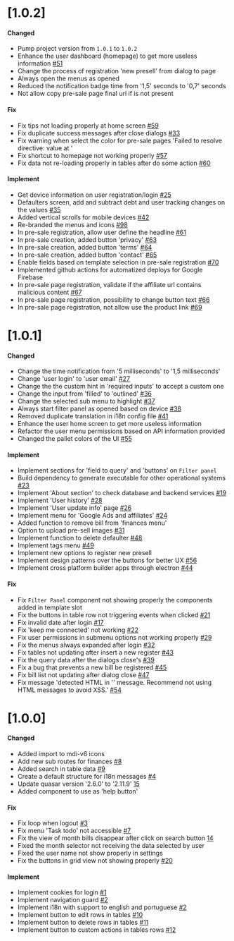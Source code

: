 # [1.0.2]

#### Changed
- Pump project version from `1.0.1` to `1.0.2`
- Enhance the user dashboard (homepage) to get more useless information [#51](https://github.com/BIEMAX/quote-manager/issues/51)
- Change the process of registration 'new presell' from dialog to page
- Always open the menus as opened
- Reduced the notification badge time from '1,5' seconds to '0,7' seconds
- Not allow copy pre-sale page final url if is not present

#### Fix
- Fix tips not loading properly at home screen [#59](https://github.com/BIEMAX/quote-manager/issues/59)
- Fix duplicate success messages after close dialogs [#33](https://github.com/BIEMAX/quote-manager/issues/33)
- Fix warning when select the color for pre-sale pages 'Failed to resolve directive: value at <ColorPicker>'
- Fix shortcut to homepage not working properly [#57](https://github.com/BIEMAX/quote-manager/issues/57)
- Fix data not re-loading properly in tables after do some action [#60](https://github.com/BIEMAX/quote-manager/issues/60)

#### Implement
- Get device information on user registration/login [#25](https://github.com/BIEMAX/quote-manager/issues/25)
- Defaulters screen, add and subtract debt and user tracking changes on the values [#35](https://github.com/BIEMAX/quote-manager/issues/35)
- Added vertical scrolls for mobile devices [#42](https://github.com/BIEMAX/quote-manager/issues/42)
- Re-branded the menus and icons [#98](https://github.com/BIEMAX/financial-manager-app/issues/98)
- In pre-sale registration, allow user define the headline [#61](https://github.com/BIEMAX/quote-manager/issues/61)
- In pre-sale creation, added button 'privacy' [#63](https://github.com/BIEMAX/quote-manager/issues/63)
- In pre-sale creation, added button 'terms' [#64](https://github.com/BIEMAX/quote-manager/issues/64)
- In pre-sale creation, added button 'contact' [#65](https://github.com/BIEMAX/quote-manager/issues/65)
- Enable fields based on template selection in pre-sale registration [#70](https://github.com/BIEMAX/quote-manager/issues/70)
- Implemented github actions for automatized deploys for Google Firebase
- In pre-sale page registration, validate if the affiliate url contains malicious content [#67](https://github.com/BIEMAX/quote-manager/issues/67)
- In pre-sale page registration, possibility to change button text [#66](https://github.com/BIEMAX/quote-manager/issues/66)
- In pre-sale page registration, not allow use the product link [#69](https://github.com/BIEMAX/quote-manager/issues/69)

# [1.0.1]

#### Changed
- Change the time notification from '5 milliseconds' to '1,5 milliseconds'
- Change 'user login' to 'user email' [#27](https://github.com/BIEMAX/quote-manager/issues/27)
- Change the the custom hint in 'required inputs' to accept a custom one
- Change the input from 'filled' to 'outlined' [#36](https://github.com/BIEMAX/quote-manager/issues/36)
- Change the selected sub menu to highlight [#37](https://github.com/BIEMAX/quote-manager/issues/37)
- Always start filter panel as opened based on device [#38](https://github.com/BIEMAX/quote-manager/issues/38)
- Removed duplicate translation in i18n config file [#41](https://github.com/BIEMAX/quote-manager/issues/41)
- Enhance the user home screen to get more useless information
- Refactor the user menu permissions based on API information provided
- Changed the pallet colors of the UI [#55](https://github.com/BIEMAX/quote-manager/issues/55)

#### Implement
- Implement sections for 'field to query' and 'buttons' on `Filter panel`
- Build dependency to generate executable for other operational systems [#23](https://github.com/BIEMAX/quote-manager/issues/23)
- Implement 'About section' to check database and backend services [#19](https://github.com/BIEMAX/quote-manager/issues/19)
- Implement 'User history' [#28](https://github.com/BIEMAX/quote-manager/issues/28)
- Implement 'User update info' page [#26](https://github.com/BIEMAX/quote-manager/issues/26)
- Implement menu for 'Google Ads and affiliates' [#24](https://github.com/BIEMAX/quote-manager/issues/24)
- Added function to remove bill from 'finances menu'
- Option to upload pre-sell images [#31](https://github.com/BIEMAX/quote-manager/issues/31)
- Implement function to delete defaulter [#48](https://github.com/BIEMAX/quote-manager/issues/48)
- Implement tags menu [#49](https://github.com/BIEMAX/quote-manager/issues/49)
- Implement new options to register new presell
- Implement design patterns over the buttons for better UX [#56](https://github.com/BIEMAX/quote-manager/issues/56)
- Implement cross platform builder apps through electron [#44](https://github.com/BIEMAX/quote-manager/issues/44)

#### Fix
- Fix `Filter Panel` component not showing properly the components added in template slot
- Fix the buttons in table row not triggering events when clicked [#21](https://github.com/BIEMAX/quote-manager/issues/21)
- Fix invalid date after login [#17](https://github.com/BIEMAX/quote-manager/issues/17)
- Fix 'keep me connected' not working [#22](https://github.com/BIEMAX/quote-manager/issues/22)
- Fix user permissions in submenu options not working properly [#29](https://github.com/BIEMAX/quote-manager/issues/29)
- Fix the menus always expanded after login [#32](https://github.com/BIEMAX/quote-manager/issues/32)
- Fix tables not updating after insert a new register [#43](https://github.com/BIEMAX/quote-manager/issues/43)
- Fix the query data after the dialogs close's [#39](https://github.com/BIEMAX/quote-manager/issues/39)
- Fix a bug that prevents a new bill be registered [#45](https://github.com/BIEMAX/quote-manager/issues/45)
- Fix bill list not updating after dialog close [#47](https://github.com/BIEMAX/quote-manager/issues/47)
- Fix message 'detected HTML in '<Selecione>' message. Recommend not using HTML messages to avoid XSS.' [#54](https://github.com/BIEMAX/quote-manager/issues/54)

# [1.0.0]

#### Changed
- Added import to mdi-v6 icons
- Add new sub routes for finances [#8](https://github.com/BIEMAX/quote-manager/issues/8)
- Added search in table data [#9](https://github.com/BIEMAX/quote-manager/issues/9)
- Create a default structure for i18n messages [#4](https://github.com/BIEMAX/quote-manager/issues/4)
- Update quasar version '2.6.0' to '2.11.9' [15](https://github.com/BIEMAX/quote-manager/issues/15)
- Added component to use as 'help button'

#### Fix
- Fix loop when logout [#3](https://github.com/BIEMAX/quote-manager/issues/3)
- Fix menu 'Task todo' not accessible [#7](https://github.com/BIEMAX/quote-manager/issues/7)
- Fix the view of month bills disappear after click on search button [14](https://github.com/BIEMAX/quote-manager/issues/14)
- Fixed the month selector not receiving the data selected by user
- Fixed the user name not show properly in settings
- Fix the buttons in grid view not showing properly [#20](https://github.com/BIEMAX/quote-manager/issues/20)

#### Implement
- Implement cookies for login [#1](https://github.com/BIEMAX/quote-manager/issues/1)
- Implement navigation guard [#2](https://github.com/BIEMAX/quote-manager/issues/2)
- Implement i18n with support to english and portuguese [#2](https://github.com/BIEMAX/financial-manager-app/issues/2)
- Implement button to edit rows in tables [#10](https://github.com/BIEMAX/quote-manager/issues/10)
- Implement button to delete rows in tables [#11](https://github.com/BIEMAX/quote-manager/issues/11)
- Implement button to custom actions in tables rows [#12](https://github.com/BIEMAX/quote-manager/issues/12)
